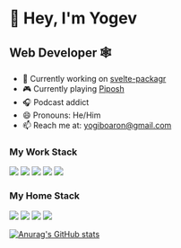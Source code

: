 # 👋 Hey, I'm Yogev

## Web Developer 🕸️

- 🔭 Currently working on [svelte-packagr](https://github.com/YogliB/svelte-packagr)
- 🎮 Currently playing [Piposh](https://store.steampowered.com/app/1092950/Piposh/)
- 🎧 Podcast addict
- 😄 Pronouns: He/Him
- 📫 Reach me at:  [yogiboaron@gmail.com](mailto:yogiboaron@gmail.com)


### My Work Stack

[![](https://img.shields.io/badge/-Angular-DD0031?logo=angular&logoColor=fff)](https://angular.io)
[![](https://img.shields.io/badge/-Sass-CC6699?logo=sass&logoColor=fff)](https://sass-lang.com/)
[![](https://img.shields.io/badge/-TailwindCSS-38B2AC?logo=tailwind-css&logoColor=fff)](https://tailwindcss.com)
[![](https://img.shields.io/badge/-.NET-5C2D91)](https://docs.microsoft.com/en-us/dotnet/framework/get-started/overview)
[![](https://img.shields.io/badge/-MSSQL-CC2927?logo=microsoft-sql-server&logoColor=fff)](https://www.microsoft.com/en-us/sql-server)


### My Home Stack

[![](https://img.shields.io/badge/-Sevlte-FF3E00?logo=svelte&logoColor=fff)](https://svelte.dev)
[![](https://img.shields.io/badge/-TailwindCSS-38B2AC?logo=tailwind-css&logoColor=fff)](https://tailwindcss.com)
[![](https://img.shields.io/badge/-TypeScript-3178C6?logo=typescript&logoColor=fff)](https://typescriptlang.org)
[![](https://img.shields.io/badge/-Sass-CC6699?logo=sass&logoColor=fff)](https://sass-lang.com/)

[![Anurag's GitHub stats](https://github-readme-stats.vercel.app/api?username=YogliB&show_icons=true)](https://github.com/anuraghazra/github-readme-stats)
